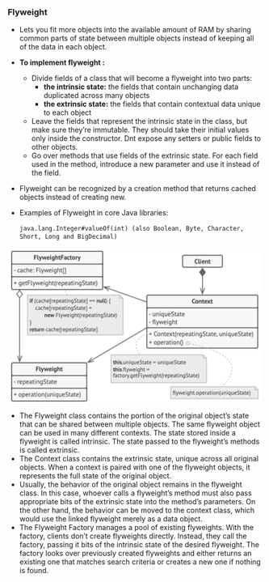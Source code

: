 ### Flyweight

- Lets you fit more objects into the available amount of RAM by sharing common parts of state between multiple objects instead of keeping all of the data in each object.
- **To implement flyweight :**
  - Divide fields of a class that will become a flyweight into two parts:
    - **the intrinsic state:** the fields that contain unchanging data duplicated across many objects
    - **the extrinsic state:** the fields that contain contextual data unique to each object
  - Leave the fields that represent the intrinsic state in the class, but make sure they’re immutable. They should take their initial values only inside the constructor. Dnt expose any setters or public fields to other objects.
  - Go over methods that use fields of the extrinsic state. For each field used in the method, introduce a new parameter and use it instead of the field.

- Flyweight can be recognized by a creation method that returns cached objects instead of creating new.
- Examples of Flyweight in core Java libraries:

      java.lang.Integer#valueOf(int) (also Boolean, Byte, Character, Short, Long and BigDecimal)


![structure-2x-flyweight.png](../../../../../diagrams/structure-2x-flyweight.png)


- The Flyweight class contains the portion of the original object’s state that can be shared between multiple objects. The same flyweight object can be used in many different contexts. The state stored inside a flyweight is called intrinsic. The state passed to the flyweight’s methods is called extrinsic.
- The Context class contains the extrinsic state, unique across all original objects. When a context is paired with one of the flyweight objects, it represents the full state of the original object.
- Usually, the behavior of the original object remains in the flyweight class. In this case, whoever calls a flyweight’s method must also pass appropriate bits of the extrinsic state into the method’s parameters. On the other hand, the behavior can be moved to the context class, which would use the linked flyweight merely as a data object.
- The Flyweight Factory manages a pool of existing flyweights. With the factory, clients don’t create flyweights directly. Instead, they call the factory, passing it bits of the intrinsic state of the desired flyweight. The factory looks over previously created flyweights and either returns an existing one that matches search criteria or creates a new one if nothing is found.

